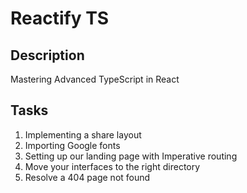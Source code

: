 # Reactify TS

## Description
Mastering Advanced TypeScript in React

## Tasks
1. Implementing a share layout
2. Importing Google fonts
3. Setting up our landing page with Imperative routing
4. Move your interfaces to the right directory
5. Resolve a 404 page not found
